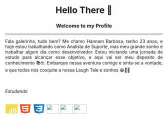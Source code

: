<div align="center"> 
  <h1 >Hello There 🖖</h1>
  <h3 >Welcome to my Profile</h3>  
  <hr>
  <p align="justify">Fala galerinha, tudo bem? Me chamo Hannam Barbosa, tenho 23 anos, e hoje estou trabalhando como Analista de Suporte, mas meu grande sonho é trabalhar algum dia como desenvolvedor. Estou iniciando uma jornada de estudo para alcançar esse objetivo, e aqui vai ser meu deposito de conhecimento 📚🤓. Embarque nessa aventura comigo e sinta-se a vontade, e que todos nós cosquite a nossa Laugh Tale e sonhos 😁🏴‍☠️</p>
</div>

<div><br>
  <h6>Estudando</h6>
  <img align="center" height="30" width="40" src="https://raw.githubusercontent.com/devicons/devicon/master/icons/javascript/javascript-plain.svg">
  <img align="center" height="30" width="40" src="https://raw.githubusercontent.com/devicons/devicon/master/icons/html5/html5-original.svg">
  <img align="center" height="30" width="40" src="https://raw.githubusercontent.com/devicons/devicon/master/icons/css3/css3-original.svg">
  <img align="center" height="30" width="40" src="https://cdn.jsdelivr.net/gh/devicons/devicon/icons/bootstrap/bootstrap-original-wordmark.svg" /> 
  <img align="center" height="30" width="40" src="https://cdn.jsdelivr.net/gh/devicons/devicon/icons/mysql/mysql-original.svg"/> 
  <img align="center" height="30" width="40" src="https://cdn.jsdelivr.net/gh/devicons/devicon/icons/php/php-original.svg" />      
</div>
